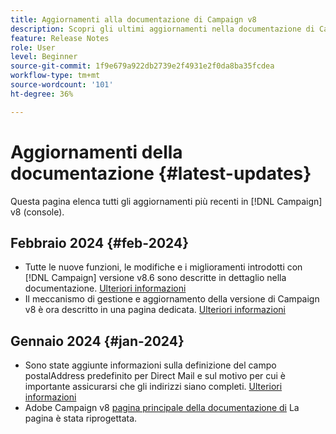 ```yaml
---
title: Aggiornamenti alla documentazione di Campaign v8
description: Scopri gli ultimi aggiornamenti nella documentazione di Campaign v8
feature: Release Notes
role: User
level: Beginner
source-git-commit: 1f9e679a922db2739e2f4931e2f0da8ba35fcdea
workflow-type: tm+mt
source-wordcount: '101'
ht-degree: 36%

---
```



# Aggiornamenti della documentazione {#latest-updates}

Questa pagina elenca tutti gli aggiornamenti più recenti in [!DNL Campaign] v8 (console).

## Febbraio 2024 {#feb-2024}

* Tutte le nuove funzioni, le modifiche e i miglioramenti introdotti con [!DNL Campaign] versione v8.6 sono descritte in dettaglio nella documentazione. [Ulteriori informazioni](release-notes.md)
* Il meccanismo di gestione e aggiornamento della versione di Campaign v8 è ora descritto in una pagina dedicata. [Ulteriori informazioni](upgrades.md)


## Gennaio 2024 {#jan-2024}

* Sono state aggiunte informazioni sulla definizione del campo postalAddress predefinito per Direct Mail e sul motivo per cui è importante assicurarsi che gli indirizzi siano completi. [Ulteriori informazioni](../send/direct-mail.md)
* Adobe Campaign v8 [pagina principale della documentazione di](../campaign-home.md) La pagina è stata riprogettata.
